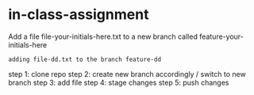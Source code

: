 # in-class-assignment


Add a file file-your-initials-here.txt to a new branch called feature-your-initials-here 


```
adding file-dd.txt to the branch feature-dd
```

step 1: clone repo 
step 2: create new branch accordingly / switch to new branch 
step 3: add file 
step 4: stage changes
step 5: push changes
